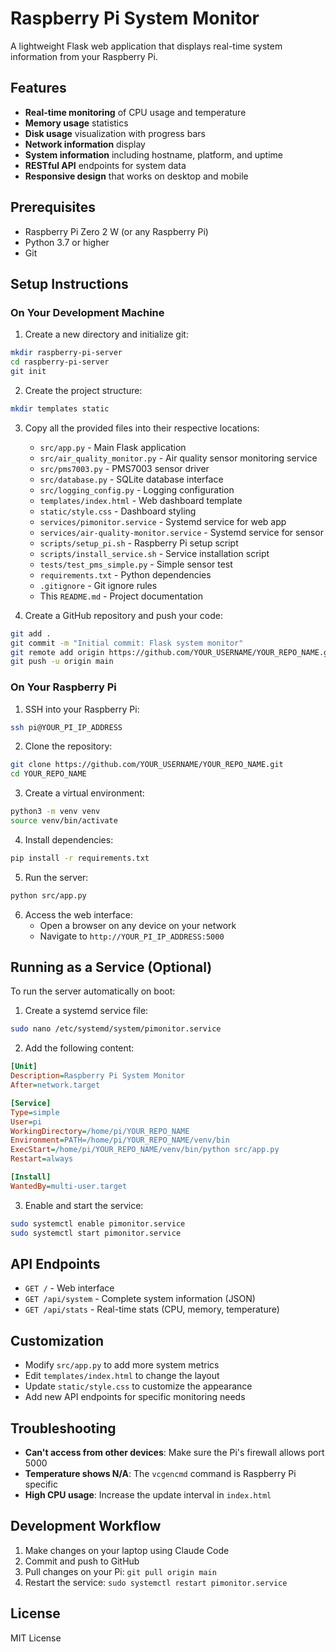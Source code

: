 # Raspberry Pi System Monitor

A lightweight Flask web application that displays real-time system information from your Raspberry Pi.

## Features

- **Real-time monitoring** of CPU usage and temperature
- **Memory usage** statistics
- **Disk usage** visualization with progress bars
- **Network information** display
- **System information** including hostname, platform, and uptime
- **RESTful API** endpoints for system data
- **Responsive design** that works on desktop and mobile

## Prerequisites

- Raspberry Pi Zero 2 W (or any Raspberry Pi)
- Python 3.7 or higher
- Git

## Setup Instructions

### On Your Development Machine

1. Create a new directory and initialize git:
```bash
mkdir raspberry-pi-server
cd raspberry-pi-server
git init
```

2. Create the project structure:
```bash
mkdir templates static
```

3. Copy all the provided files into their respective locations:
   - `src/app.py` - Main Flask application
   - `src/air_quality_monitor.py` - Air quality sensor monitoring service
   - `src/pms7003.py` - PMS7003 sensor driver
   - `src/database.py` - SQLite database interface
   - `src/logging_config.py` - Logging configuration
   - `templates/index.html` - Web dashboard template
   - `static/style.css` - Dashboard styling
   - `services/pimonitor.service` - Systemd service for web app
   - `services/air-quality-monitor.service` - Systemd service for sensor
   - `scripts/setup_pi.sh` - Raspberry Pi setup script
   - `scripts/install_service.sh` - Service installation script
   - `tests/test_pms_simple.py` - Simple sensor test
   - `requirements.txt` - Python dependencies
   - `.gitignore` - Git ignore rules
   - This `README.md` - Project documentation

4. Create a GitHub repository and push your code:
```bash
git add .
git commit -m "Initial commit: Flask system monitor"
git remote add origin https://github.com/YOUR_USERNAME/YOUR_REPO_NAME.git
git push -u origin main
```

### On Your Raspberry Pi

1. SSH into your Raspberry Pi:
```bash
ssh pi@YOUR_PI_IP_ADDRESS
```

2. Clone the repository:
```bash
git clone https://github.com/YOUR_USERNAME/YOUR_REPO_NAME.git
cd YOUR_REPO_NAME
```

3. Create a virtual environment:
```bash
python3 -m venv venv
source venv/bin/activate
```

4. Install dependencies:
```bash
pip install -r requirements.txt
```

5. Run the server:
```bash
python src/app.py
```

6. Access the web interface:
   - Open a browser on any device on your network
   - Navigate to `http://YOUR_PI_IP_ADDRESS:5000`

## Running as a Service (Optional)

To run the server automatically on boot:

1. Create a systemd service file:
```bash
sudo nano /etc/systemd/system/pimonitor.service
```

2. Add the following content:
```ini
[Unit]
Description=Raspberry Pi System Monitor
After=network.target

[Service]
Type=simple
User=pi
WorkingDirectory=/home/pi/YOUR_REPO_NAME
Environment=PATH=/home/pi/YOUR_REPO_NAME/venv/bin
ExecStart=/home/pi/YOUR_REPO_NAME/venv/bin/python src/app.py
Restart=always

[Install]
WantedBy=multi-user.target
```

3. Enable and start the service:
```bash
sudo systemctl enable pimonitor.service
sudo systemctl start pimonitor.service
```

## API Endpoints

- `GET /` - Web interface
- `GET /api/system` - Complete system information (JSON)
- `GET /api/stats` - Real-time stats (CPU, memory, temperature)

## Customization

- Modify `src/app.py` to add more system metrics
- Edit `templates/index.html` to change the layout
- Update `static/style.css` to customize the appearance
- Add new API endpoints for specific monitoring needs

## Troubleshooting

- **Can't access from other devices**: Make sure the Pi's firewall allows port 5000
- **Temperature shows N/A**: The `vcgencmd` command is Raspberry Pi specific
- **High CPU usage**: Increase the update interval in `index.html`

## Development Workflow

1. Make changes on your laptop using Claude Code
2. Commit and push to GitHub
3. Pull changes on your Pi: `git pull origin main`
4. Restart the service: `sudo systemctl restart pimonitor.service`

## License

MIT License